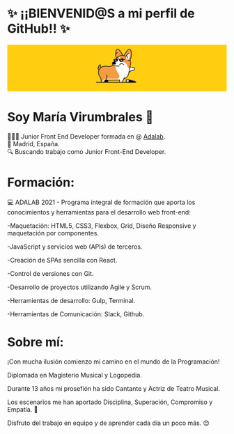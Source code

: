 # ✨ ¡¡BIENVENID@S a mi perfil de GitHub!! ✨

![](/images/dog3.gif)

# **Soy María Virumbrales** 👋

👩🏻‍💻 Junior Front End Developer formada en @ [Adalab](https://adalab.es/). </br>
🏡 Madrid, España. </br>
🔍 Buscando trabajo como Junior Front-End Developer.


# Formación:


💻 ADALAB 2021 - Programa integral de formación que aporta los conocimientos y herramientas para el desarrollo web front-end:

-Maquetación: HTML5, CSS3, Flexbox, Grid, Diseño Responsive y maquetación por componentes.

-JavaScript y servicios web (APIs) de terceros.

-Creación de SPAs sencilla con React.

-Control de versiones con Git.

-Desarrollo de proyectos utilizando Agile y Scrum.

-Herramientas de desarrollo: Gulp, Terminal.

-Herramientas de Comunicación: Slack, Github.


# Sobre mí:

¡Con mucha ilusión comienzo mi camino en el mundo de la Programación!

Diplomada en Magisterio Musical y Logopedia.

Durante 13 años mi prosefión ha sido Cantante y Actriz de Teatro Musical.

Los escenarios me han aportado Disciplina, Superación, Compromiso y Empatía. 🎼 

Disfruto del trabajo en equipo y de aprender cada día un poco más. 😊





